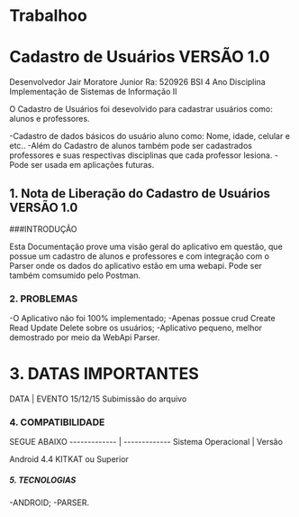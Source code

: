 # Trabalhoo

# Cadastro de Usuários VERSÃO 1.0

Desenvolvedor Jair Moratore Junior Ra: 520926 BSI 4 Ano Disciplina Implementação de Sistemas de Informação II

O Cadastro de Usuários foi desevolvido para cadastrar usuários como: alunos e professores.

-Cadastro de dados básicos do usuário aluno como: Nome, idade, celular e etc..
-Além do Cadastro de alunos também pode ser cadastrados professores e suas respectivas disciplinas que cada professor lesiona.
-Pode ser usada em aplicações futuras.

## 1. Nota de Liberação do Cadastro de Usuários VERSÃO 1.0

###INTRODUÇÃO

Esta Documentação prove uma visão geral do aplicativo em questão, que possue um cadastro de alunos e professores e com integração com o Parser onde os dados do aplicativo estão em uma webapi.
Pode ser também comsumido pelo Postman.

### 2. PROBLEMAS
 
-O Aplicativo não foi 100% implementado;
-Apenas possue crud Create Read Update Delete sobre os usuários;
-Aplicativo pequeno, melhor demostrado por meio da WebApi Parser.

# 3. DATAS IMPORTANTES

  DATA   | EVENTO
15/12/15  Subimissão do arquivo 

### 4. COMPATIBILIDADE 

SEGUE ABAIXO
------------- | -------------
Sistema Operacional |  Versão

Android                4.4 KITKAT ou Superior

##### 5. TECNOLOGIAS
 
 -ANDROID; 
 -PARSER.

